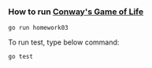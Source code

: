 ### How to run [Conway's Game of Life](https://en.wikipedia.org/wiki/Conway%27s_Game_of_Life)

```
go run homework03
```

To run test, type below command:

```
go test
```
